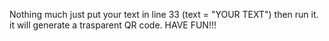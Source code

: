 Nothing much just put your text in line 33 (text = "YOUR TEXT") then run it. it will generate a trasparent QR code. HAVE FUN!!!
